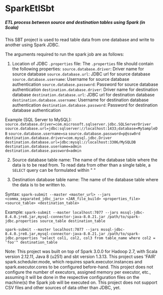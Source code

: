 # SparkEtlSbt
##### ETL process between source and destination tables using Spark (in Scala)

This SBT project is used to read table data from one database and write to another using Spark JDBC.

The arguments required to run the spark job are as follows:
1) Location of JDBC `.properties` file:
The `.properties` file should contain the following properties:
`source.database.driver`:             Driver name for source database
`source.database.url`:                JDBC url for source database
`source.database.username`:           Username for source database authentication
`source.database.password`:           Password for source database authentication
`destination.database.driver`:        Driver name for destination database
`destination.database.url`:           JDBC url for destination database
`destination.database.username`:      Username for destination database authentication
`destination.database.password`:      Password for destination database authentication

Example (SQL Server to MySQL):
`source.database.driver=com.microsoft.sqlserver.jdbc.SQLServerDriver`
`source.database.url=jdbc:sqlserver://localhost:1433;database=MySampleDB`
`source.database.username=sa`
`source.database.password=p@ssw0rd`
`destination.database.driver=com.mysql.jdbc.Driver`
`destination.database.url=jdbc:mysql://localhost:3306/MySQLDB`
`destination.database.username=admin`
`destination.database.password=admin`

2) Source database table name:
The name of the database table where the data is to be read from.
To read data from other than a single table, a `SELECT` query can be formulated within " "

3) Destination database table name:
The name of the database table where the data is to be written to.

Syntax:
`spark-submit --master <master_url> --jars <comma_separated_jdbc_jars> <JAR_file_build> <properties_file> <source_table> <destination_table>`

Example:
`spark-submit --master localhost:7077 --jars mssql-jdbc-8.4.0.jre8.jar,mysql-connector-java-8.0.21.jar /path/to/spark-jdbc.properties source_table destination_table`

`spark-submit --master localhost:7077 --jars mssql-jdbc-8.4.0.jre8.jar,mysql-connector-java-8.0.21.jar /path/to/spark-jdbc.properties "select col1, col2, col3 from table_name where col2 = 'foo'" destination_table`

Note:
This project was built on top of Spark 3.0.0 for Hadoop 2.7, with Scala version 2.12.11, Java 8 (u251) and sbt version 1.3.13.
This project uses 'FAIR' spark.scheduler.mode, which requires spark.executor.instances and spark.executor.cores to be configured before-hand.
This project does not configure the number of executors, assigned memory per executor, etc., assuming it will be done in the respective configuration files on the machine(s) the Spark job will be executed on.
This project does not support CSV files and other sources of data other than JDBC, yet.
